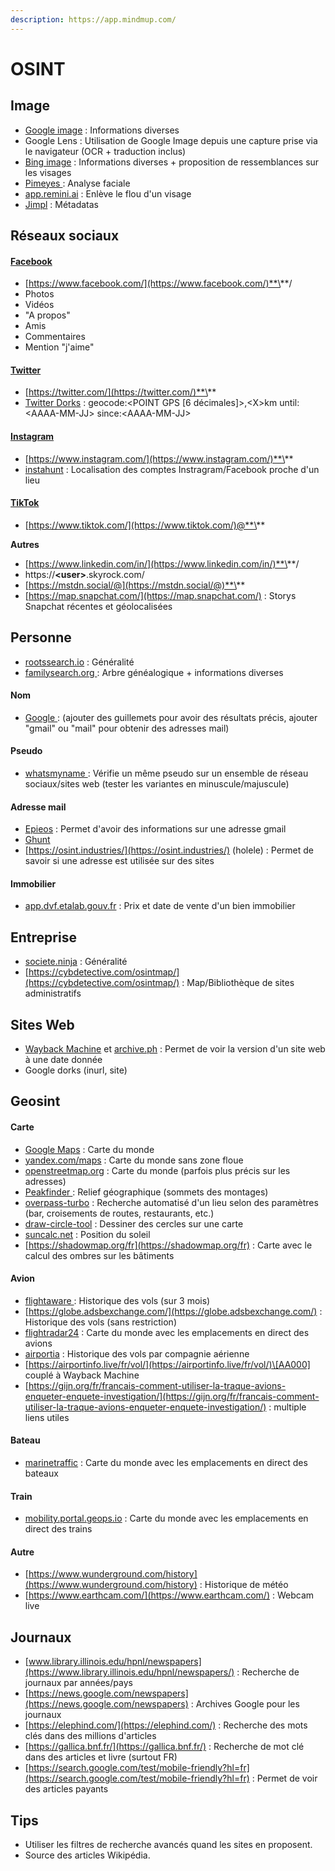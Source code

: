 ```yaml
---
description: https://app.mindmup.com/
---
```


# OSINT

## Image

* [Google image](https://images.google.com/) : Informations diverses
* Google Lens : Utilisation de Google Image depuis une capture prise via le navigateur (OCR + traduction inclus)
* [Bing image](https://www.bing.com/) : Informations diverses + proposition de ressemblances sur les visages
* [Pimeyes ](https://pimeyes.com/): Analyse faciale
* [app.remini.ai](https://app.remini.ai/) : Enlève le flou d'un visage
* [Jimpl](https://jimpl.com/) : Métadatas

## Réseaux sociaux

#### [Facebook](https://www.facebook.com/)

* [https://www.facebook.com/](https://www.facebook.com/)**\<user>**/
* Photos
* Vidéos
* "A propos"
* Amis
* Commentaires
* Mention "j'aime"

#### [Twitter](https://twitter.com/)

* [https://twitter.com/](https://twitter.com/)**\<user>**
* [Twitter Dorks](https://twitter.com/search-advanced?lang=fr) : geocode:\<POINT GPS \[6 décimales]>,\<X>km until:\<AAAA-MM-JJ> since:\<AAAA-MM-JJ>

#### [Instagram](https://www.instagram.com/)

* [https://www.instagram.com/](https://www.instagram.com/)**\<user>**
* [instahunt](https://instahunt.co/) : Localisation des comptes Instragram/Facebook proche d'un lieu

#### [TikTok](https://www.tiktok.com/)

* [https://www.tiktok.com/](https://www.tiktok.com/)@**\<user>**

**Autres**

* [https://www.linkedin.com/in/](https://www.linkedin.com/in/)**\<user>**/
* https://**\<user>**.skyrock.com/
* [https://mstdn.social/@](https://mstdn.social/@)**\<user>**
* [https://map.snapchat.com/](https://map.snapchat.com/) : Storys Snapchat récentes et géolocalisées

## Personne

* [rootssearch.io](https://www.rootssearch.io/search) : Généralité
* [familysearch.org ](https://www.familysearch.org/en/): Arbre généalogique + informations diverses

#### Nom

* [Google ](https://www.google.fr/): (ajouter des guillemets pour avoir des résultats précis, ajouter "gmail" ou "mail" pour obtenir des adresses mail)

#### Pseudo

* [whatsmyname ](https://whatsmyname.app/): Vérifie un même pseudo sur un ensemble de réseau sociaux/sites web (tester les variantes en minuscule/majuscule)

#### Adresse mail

* [Epieos](https://epieos.com/) : Permet d'avoir des informations sur une adresse gmail
* [Ghunt](https://github.com/mxrch/GHunt)
* [https://osint.industries/](https://osint.industries/) (holele) : Permet de savoir si une adresse est utilisée sur des sites

#### Immobilier

* [app.dvf.etalab.gouv.fr](https://app.dvf.etalab.gouv.fr/) : Prix et date de vente d'un bien immobilier

## Entreprise

* [societe.ninja](https://www.societe.ninja/) : Généralité
* [https://cybdetective.com/osintmap/](https://cybdetective.com/osintmap/) : Map/Bibliothèque de sites administratifs

## Sites Web

* [Wayback Machine](https://archive.org/web/) et [archive.ph](https://archive.ph/) : Permet de voir la version d'un site web à une date donnée
* Google dorks (inurl, site)

## Geosint

#### Carte

* [Google Maps](https://www.google.fr/maps) : Carte du monde
* [yandex.com/maps](https://yandex.com/maps) : Carte du monde sans zone floue
* [openstreetmap.org](https://www.openstreetmap.org/) : Carte du monde (parfois plus précis sur les adresses)
* [Peakfinder ](https://www.peakfinder.org/): Relief géographique (sommets des montages)
* [overpass-turbo](https://overpass-turbo.eu/) : Recherche automatisé d'un lieu selon des paramètres (bar, croisements de routes, restaurants, etc.)
* [draw-circle-tool](https://www.mapdevelopers.com/draw-circle-tool.php) : Dessiner des cercles sur une carte
* [suncalc.net](http://suncalc.net/) : Position du soleil
* [https://shadowmap.org/fr](https://shadowmap.org/fr) : Carte avec le calcul des ombres sur les bâtiments&#x20;

#### Avion

* [flightaware ](https://fr.flightaware.com/): Historique des vols (sur 3 mois)
* [https://globe.adsbexchange.com/](https://globe.adsbexchange.com/) : Historique des vols (sans restriction)
* [flightradar24](https://www.flightradar24.com/) : Carte du monde avec les emplacements en direct des avions
* [airportia](https://www.airportia.com/) : Historique des vols par compagnie aérienne
* [https://airportinfo.live/fr/vol/](https://airportinfo.live/fr/vol/)\[AA000] couplé à Wayback Machine
* [https://gijn.org/fr/francais-comment-utiliser-la-traque-avions-enqueter-enquete-investigation/](https://gijn.org/fr/francais-comment-utiliser-la-traque-avions-enqueter-enquete-investigation/) : multiple liens utiles

#### Bateau

* [marinetraffic](https://www.marinetraffic.com/) : Carte du monde avec les emplacements en direct des bateaux

#### Train

* [mobility.portal.geops.io](https://mobility.portal.geops.io/) : Carte du monde avec les emplacements en direct des trains

#### Autre

* [https://www.wunderground.com/history](https://www.wunderground.com/history) : Historique de météo
* [https://www.earthcam.com/](https://www.earthcam.com/) : Webcam live

## Journaux

* [www.library.illinois.edu/hpnl/newspapers](https://www.library.illinois.edu/hpnl/newspapers/) : Recherche de journaux par années/pays
* [https://news.google.com/newspapers](https://news.google.com/newspapers) : Archives Google pour les journaux
* [https://elephind.com/](https://elephind.com/) : Recherche des mots clés dans des millions d'articles
* [https://gallica.bnf.fr/](https://gallica.bnf.fr/) : Recherche de mot clé dans des articles et livre (surtout FR)
* [https://search.google.com/test/mobile-friendly?hl=fr](https://search.google.com/test/mobile-friendly?hl=fr) : Permet de voir des articles payants

## Tips

* Utiliser les filtres de recherche avancés quand les sites en proposent.
* Source des articles Wikipédia.
